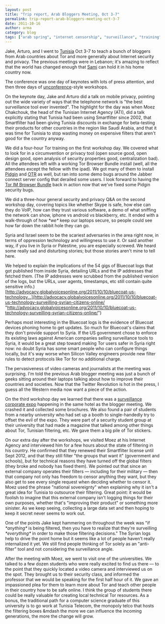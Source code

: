 ```yaml
---
layout: post
title: "Trip report, Arab Bloggers Meeting, Oct 3-7"
permalink: trip-report-arab-bloggers-meeting-oct-3-7
date: 2011-10-16
author: arma
category: blog
tags: ["arab spring", "internet censorship", "surveillance", "training", "trip report"]
---
```


Jake, Arturo, and I went to [Tunisia](http://arabloggers.com/blog/) Oct 3-7 to teach a bunch of bloggers from Arab countries about Tor and more generally about Internet security and privacy. The previous meetings were in Lebanon; it's amazing to reflect that the world has changed enough that [Sami](http://samibengharbia.com/) can hold it in his home country now.

The conference was one day of keynotes with lots of press attention, and then three days of [unconference](http://en.wikipedia.org/wiki/Unconference)-style workshops.

On the keynote day, Jake and Arturo did a talk on mobile privacy, pointing out the wide variety of ways that the telephone network is "the best surveillance tool ever invented". The highlight for the day was when Moez Chakchouk, the head of the Tunisian Internet Agency (ATI), did a talk explicitly stating that Tunisia had been using Smartfilter since 2002, that Smartfilter had been giving Tunisia discounts in exchange for beta-testing their products for other countries in the region like Saudi Arabia, and that it was time for Tunisia to stop wasting money on expensive filters that aren't good for the country anyway.

We did a four-hour Tor training on the first workshop day. We covered what to look for in a circumvention or privacy tool (open source good, open design good, open analysis of security properties good, centralization bad). All the attendees left with a working Tor Browser Bundle install (well, all the attendees except the fellow with the ipad). We got many of them to install [Pidgin](http://www.pidgin.im/) and [OTR](http://www.cypherpunks.ca/otr/) as well, but ran into some demo bugs around the Jabber connect server config that derailed some users. I look forward to having the [Tor IM Browser Bundle](https://blog.torproject.org/blog/tor-im-browser-bundle-discontinued-temporarily) back in action now that we've fixed some Pidgin security bugs.

We did a three-hour general security and privacy Q&A on the second workshop day, covering topics like whether Skype is safe, how else can they do VoIP, how can they trust various software, a demo of what sniffing the network can show, iphone vs android vs blackberry, etc. It ended with a walk-through of how _\*we\*_ keep our laptops secure, so people could see how far down the rabbit hole they can go.

Syria and Israel seem to be the scariest adversaries in the area right now, in terms of oppression technology and willingness to use it. Or said another way, if you live in Syria or Palestine, you are especially screwed. We heard some really sad and disturbing stories; but those stories aren't mine to tell here.

We helped to explain the implications of the 54 gigs of Bluecoat logs that got published from inside Syria, detailing URLs and the IP addresses that fetched them. (The IP addresses were scrubbed from the published version of the logs, but the URLs, user agents, timestamps, etc still contain quite sensitive info.)  
 [http://advocacy.globalvoicesonline.org/2011/10/10/bluecoat-us-technology...](http://advocacy.globalvoicesonline.org/2011/10/10/bluecoat-us-technology-surveilling-syrian-citizens-online/ "http://advocacy.globalvoicesonline.org/2011/10/10/bluecoat-us-technology-surveilling-syrian-citizens-online/")

Perhaps most interesting in the Bluecoat logs is the evidence of Bluecoat devices phoning home to get updates. So much for Bluecoat's claims that they don't provide support to Syria. If the US government chose to enforce its existing laws against American companies selling surveillance tools to Syria, it would be a great step toward making Tor users safer in Syria right now: no doubt Syria has some smart people who can configure things locally, but it's way worse when Silicon Valley engineers provide new filter rules to detect protocols like Tor for no additional charge.

The pervasiveness of video cameras and journalists at the meeting was surprising. I'm told the previous Arab blogger meeting was just a bunch of geeks sitting around their laptops talking about how to improve their countries and societies. Now that the Twitter Revolution is hot in the press, I guess all the Western media now want a piece of the action.

On the third workshop day we learned that there was a [surveillance corporate expo](http://info-tunisie.net/high-tech/actualite/tic/21955-tunisie--iptelecom-expo-2011-les-6-et-7-octobre) happening in the same hotel as the blogger meeting. We crashed it and collected some brochures. We also found a pair of students from a nearby university who had set up a booth to single-handedly try to offset the evil of the expo. They were part of a security student group at their university that had made a magazine that talked among other things about Tor, Tunisian filtering, etc. We gave them a big pile of Tor stickers.

On our extra day after the workshops, we visited Moez at his Internet Agency and interviewed him for a few hours about the state of filtering in his country. He confirmed that they renewed their Smartfilter license until Sept 2012, and that they still filter "the groups that want it" (government and schools), but for technical reasons they have turned off the global filters (they broke and nobody has fixed them). We pointed out that since an external company operates their filters — including for their military — then that company not only has freedom to censor anything they want, but they also get to see every single request when deciding whether to censor it. Moez used the phrase "national sovereignty" when explaining why it isn't a great idea for Tunisia to outsource their filtering. Great point: it would be foolish to imagine that this external company isn't logging things for their own purposes, whether that's "improving their product" or something more sinister. As we keep seeing, collecting a large data set and then hoping to keep it secret never seems to work out.

One of the points Jake kept hammering on throughout the week was "if _\*anything\*_ is being filtered, then you have to realize that they're surveilling _\*everything\*_ in order to make those filtering decisions." The Syrian logs help to drive the point home but it seems like a lot of people haven't really internalized it yet. We still find people thinking of Tor solely as an "anti-filter" tool and not considering the surveillance angle.

After the meeting with Moez, we went to visit one of the universities. We talked to a few dozen students who were really excited to find us there — to the point that they quickly located a video camera and interviewed us on the spot. They brought us to their security class, and informed the professor that we would be speaking for the first half hour of it. We gave an impassioned plea for them to learn more about Tor and teach other people in their country how to be safe online. I think the group of students there could be really valuable for creating local technical Tor resources. As a bonus, the traditional path for a computer science graduate of this university is to go work at Tunisia Telecom, the monopoly telco that hosts the filtering boxes &mdash the more we can influence the incoming generations, the more the change will grow.

